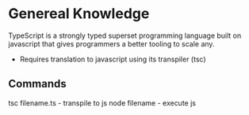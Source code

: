 # Genereal Knowledge

TypeScript is a strongly typed superset programming language built on javascript that gives programmers a better tooling to scale any.

-   Requires translation to javascript using its transpiler (tsc)

## Commands

tsc filename.ts - transpile to js
node filename - execute js
